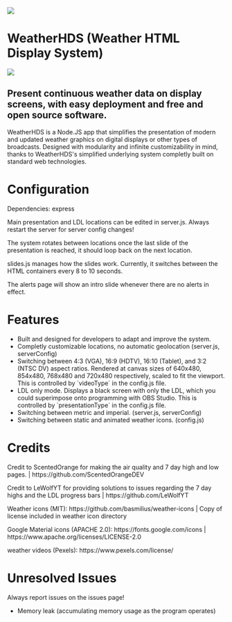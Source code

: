 <img src="https://github.com/SSPWXR0/weatherhds1/blob/master/public/images/hdslogo_2024.png">
<body>
  <h1>WeatherHDS (Weather HTML Display System)</h1>

  <img src="https://github.com/SSPWXR0/weatherhds1/blob/master/public/images/hds_screenshots.jpg">

  <h2>Present continuous weather data on display screens, with easy deployment and free and open source software.</h2>
  <p>WeatherHDS is a Node.JS app that simplifies the presentation of modern and updated weather graphics on digital displays or other types of broadcasts. Designed with modularity and infinite customizability in mind, thanks to WeatherHDS's simplified
  underlying system completly built on standard web technologies.</p>

  <h1>Configuration</h1>
  <p>Dependencies: express</p>
  <p>Main presentation and LDL locations can be edited in server.js. Always restart the server for server config changes!</p>
  <p>The system rotates between locations once the last slide of the presentation is reached, it should loop back on the next location.</p>
  <p>slides.js manages how the slides work. Currently, it switches between the HTML containers every 8 to 10 seconds.</p>
  <p>The alerts page will show an intro slide whenever there are no alerts in effect.</p>

  <h1>Features</h1>
  <ul>
    <li>Built and designed for developers to adapt and improve the system.</li>
    <li>Completly customizable locations, no automatic geolocation (server.js, serverConfig)</li>
    <li>Switching between 4:3 (VGA), 16:9 (HDTV), 16:10 (Tablet), and 3:2 (NTSC DV) aspect ratios. Rendered at canvas sizes of 640x480, 854x480, 768x480 and 720x480 respectively, scaled to fit the viewport. This is controlled by `videoType` in the config.js file.</li>
    <li>LDL only mode. Displays a black screen with only the LDL, which you could superimpose onto programming with OBS Studio. This is controlled by `presentationType` in the config.js file.</li>
    <li>Switching between metric and imperial. (server.js, serverConfig)</li>
    <li>Switching between static and animated weather icons. (config.js)</li>
  </ul> 


  <h1>Credits</h1>
    <p>Credit to ScentedOrange for making the air quality and 7 day high and low pages. | https://github.com/ScentedOrangeDEV</p>
    <p>Credit to LeWolfYT for providing solutions to issues regarding the 7 day highs and the LDL progress bars | https://github.com/LeWolfYT</p>
  <p>Weather icons (MIT): https://github.com/basmilius/weather-icons | Copy of license included in weather icon directory</p>
  <p>Google Material icons (APACHE 2.0): https://fonts.google.com/icons | https://www.apache.org/licenses/LICENSE-2.0</p>
  <p>weather videos (Pexels): https://www.pexels.com/license/</p>

  <h1>Unresolved Issues</h1>
  <p>Always report issues on the issues page!</p>
  <ul>
    <li>Memory leak (accumulating memory usage as the program operates)</li>
  </ul> 
</body>